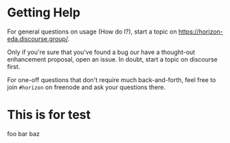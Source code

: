 # Getting Help

For general questions on usage (How do I?), start a topic on https://horizon-eda.discourse.group/. 

Only if you're sure that you've found a bug our have a thought-out enhancement proposal, open an issue. In doubt, start a topic on discourse first.

For one-off questions that don't require much back-and-forth, feel free to join `#horizon` on freenode and ask your questions there.

# This is for test

foo bar baz

